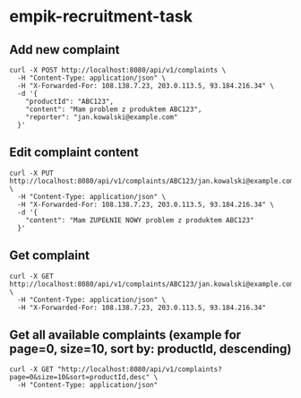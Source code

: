 # empik-recruitment-task

## Add new complaint

```
curl -X POST http://localhost:8080/api/v1/complaints \
  -H "Content-Type: application/json" \
  -H "X-Forwarded-For: 108.138.7.23, 203.0.113.5, 93.184.216.34" \
  -d '{
    "productId": "ABC123",
    "content": "Mam problem z produktem ABC123",
    "reporter": "jan.kowalski@example.com"
  }'
```

## Edit complaint content

```
curl -X PUT http://localhost:8080/api/v1/complaints/ABC123/jan.kowalski@example.com \
  -H "Content-Type: application/json" \
  -H "X-Forwarded-For: 108.138.7.23, 203.0.113.5, 93.184.216.34" \
  -d '{
    "content": "Mam ZUPEŁNIE NOWY problem z produktem ABC123"
  }'
```

## Get complaint

```
curl -X GET http://localhost:8080/api/v1/complaints/ABC123/jan.kowalski@example.com \
  -H "Content-Type: application/json" \
  -H "X-Forwarded-For: 108.138.7.23, 203.0.113.5, 93.184.216.34"
```

## Get all available complaints (example for page=0, size=10, sort by: productId, descending)

```
curl -X GET "http://localhost:8080/api/v1/complaints?page=0&size=10&sort=productId,desc" \
  -H "Content-Type: application/json"
```